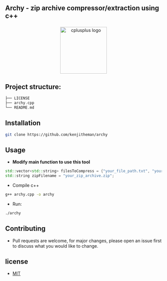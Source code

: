 ## Archy - zip archive compressor/extraction using c++

###

<div align="center">
  <img src="https://cdn.jsdelivr.net/gh/devicons/devicon/icons/cplusplus/cplusplus-original.svg" height="150" alt="cplusplus logo"  />
</div>

###

## Project structure:

```rust
├── LICENSE
├── archy.cpp
└── README.md
```

## Installation

```sh
git clone https://github.com/kenjitheman/archy
```

## Usage

- **Modify main function to use this tool**

```c++
std::vector<std::string> filesToCompress = {"your_file_path.txt", "your_file_path_1.txt"}; // can be any number of files
std::string zipFilename = "your_zip_archive.zip";
```

- Compile c++

```sh
g++ archy.cpp -o archy
```

- Run:

```sh
./archy
```

## Contributing

- Pull requests are welcome, for major changes, please open an issue first to
  discuss what you would like to change.

## license

- [MIT](https://choosealicense.com/licenses/mit/)
